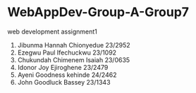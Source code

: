 # WebAppDev-Group-A-Group7  
web development assignment1  
1. Jibunma Hannah Chionyedue  23/2952  
2. Ezegwu Paul Ifechuckwu  23/1092    
3. Chukundah Chimenem Isaiah  23/0635   
4. Idonor Joy Ejiroghene  23/2479   
5. Ayeni Goodness kehinde  24/2462   
6. John Goodluck Bassey  23/1343   
